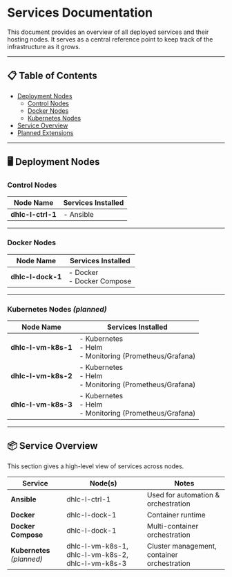 # Services Documentation

This document provides an overview of all deployed services and their hosting nodes.
It serves as a central reference point to keep track of the infrastructure as it grows.

---

## 📋 Table of Contents
- [Deployment Nodes](#deployment-nodes)
  - [Control Nodes](#control-nodes)
  - [Docker Nodes](#docker-nodes)
  - [Kubernetes Nodes](#kubernetes-nodes)
- [Service Overview](#service-overview)
- [Planned Extensions](#planned-extensions)

---

## 🖥 Deployment Nodes

### Control Nodes
| Node Name      | Services Installed |
|----------------|--------------------|
| **dhlc-l-ctrl-1** | - Ansible |

---

### Docker Nodes
| Node Name      | Services Installed     |
|----------------|------------------------|
| **dhlc-l-dock-1** | - Docker <br> - Docker Compose |

---

### Kubernetes Nodes *(planned)*
| Node Name      | Services Installed |
|----------------|--------------------|
| **dhlc-l-vm-k8s-1**          | - Kubernetes <br> - Helm <br> - Monitoring (Prometheus/Grafana) |
| **dhlc-l-vm-k8s-2**          | - Kubernetes <br> - Helm <br> - Monitoring (Prometheus/Grafana) |
| **dhlc-l-vm-k8s-3**          | - Kubernetes <br> - Helm <br> - Monitoring (Prometheus/Grafana) |


---

## 📦 Service Overview
This section gives a high-level view of services across nodes.

| Service            | Node(s)         | Notes |
|--------------------|-----------------|-------|
| **Ansible**        | dhlc-l-ctrl-1    | Used for automation & orchestration |
| **Docker**         | dhlc-l-dock-1    | Container runtime |
| **Docker Compose** | dhlc-l-dock-1    | Multi-container orchestration |
| **Kubernetes** *(planned)* | dhlc-l-vm-k8s-1, dhlc-l-vm-k8s-2, dhlc-l-vm-k8s-3 | Cluster management, container orchestration |

